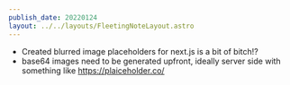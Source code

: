 ```yaml
---
publish_date: 20220124    
layout: ../../layouts/FleetingNoteLayout.astro
---
```

- Created blurred image placeholders for next.js is a bit of bitch!?
- base64 images need to be generated upfront, ideally server side with something like https://plaiceholder.co/